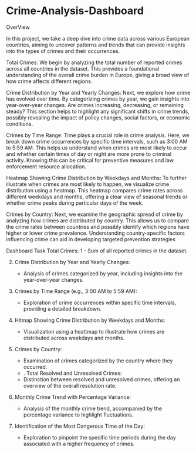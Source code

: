 # Crime-Analysis-Dashboard
OverView

In this project, we take a deep dive into crime data across various European countries, aiming to uncover patterns and trends that can provide insights into the types of crimes and their occurrences.

Total Crimes:
We begin by analyzing the total number of reported crimes across all countries in the dataset. This provides a foundational understanding of the overall crime burden in Europe, giving a broad view of how crime affects different regions.

Crime Distribution by Year and Yearly Changes:
Next, we explore how crime has evolved over time. By categorizing crimes by year, we gain insights into year-over-year changes. Are crimes increasing, decreasing, or remaining steady? This section helps to highlight any significant shifts in crime trends, possibly revealing the impact of policy changes, social factors, or economic conditions.

Crimes by Time Range:
Time plays a crucial role in crime analysis. Here, we break down crime occurrences by specific time intervals, such as 3:00 AM to 5:59 AM. This helps us understand when crimes are most likely to occur and whether certain times of day or night are more prone to criminal activity. Knowing this can be critical for preventive measures and law enforcement resource allocation.

Heatmap Showing Crime Distribution by Weekdays and Months:
To further illustrate when crimes are most likely to happen, we visualize crime distribution using a heatmap. This heatmap compares crime rates across different weekdays and months, offering a clear view of seasonal trends or whether crime peaks during particular days of the week.

Crimes by Country:
Next, we examine the geographic spread of crime by analyzing how crimes are distributed by country. This allows us to compare the crime rates between countries and possibly identify which regions have higher or lower crime prevalence. Understanding country-specific factors influencing crime can aid in developing targeted prevention strategies





Dashboard Task
Total Crimes:
1 - Sum of all reported crimes in the dataset.

2. Crime Distribution by Year and Yearly Changes:
   - Analysis of crimes categorized by year, including insights into the year-over-year changes.

3. Crimes by Time Range (e.g., 3:00 AM to 5:59 AM):
   - Exploration of crime occurrences within specific time intervals, providing a detailed breakdown.

4. Hitmap Showing Crime Distribution by Weekdays and Months:
   - Visualization using a heattmap to illustrate how crimes are distributed across weekdays and months.

5. Crimes by Country:
   - Examination of crimes categorized by the country where they occurred.
   - . Total Resolved and Unresolved Crimes:
   - Distinction between resolved and unresolved crimes, offering an overview of the overall resolution rate.

7. Monthly Crime Trend with Percentage Variance:
   - Analysis of the monthly crime trend, accompanied by the percentage variance to highlight fluctuations.

8. Identification of the Most Dangerous Time of the Day:
   - Exploration to pinpoint the specific time periods during the day associated with a higher frequency of crimes.



